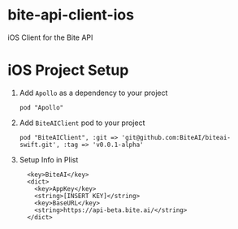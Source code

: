 # bite-api-client-ios
iOS Client for the Bite API


# iOS Project Setup
1. Add `Apollo` as a dependency to your project
    ```
    pod "Apollo"
    ```

1. Add `BiteAIClient` pod to your project
    ```
    pod "BiteAIClient", :git => 'git@github.com:BiteAI/biteai-swift.git', :tag => 'v0.0.1-alpha'
    ```

1. Setup Info in Plist
    ```
      <key>BiteAI</key>
      <dict>
        <key>AppKey</key>
        <string>[INSERT KEY]</string>
        <key>BaseURL</key>
        <string>https://api-beta.bite.ai/</string>
      </dict>
    ```
